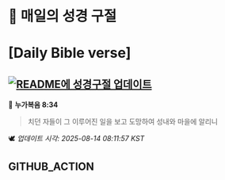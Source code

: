 # 🙏 매일의 성경 구절
# [Daily Bible verse]
## [![README에 성경구절 업데이트](https://github.com/DONGSUKA/first_test/actions/workflows/update-readme-bible.yml/badge.svg)](https://github.com/DONGSUKA/first_test/actions/workflows/update-readme-bible.yml)
<!-- START_BIBLE_VERSE -->
📖 **누가복음 8:34**
> 치던 자들이 그 이루어진 일을 보고 도망하여 성내와 마을에 알리니

🕊️ _업데이트 시각: 2025-08-14 08:11:57 KST_
  <!-- END_BIBLE_VERSE -->
## GITHUB_ACTION
